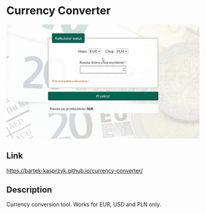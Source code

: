 # Currency Converter

![preview](/images/demo.gif)

## Link

https://bartek-kasprzyk.github.io/currency-converter/

## Description

Currency conversion tool. Works for EUR, USD and PLN only.
